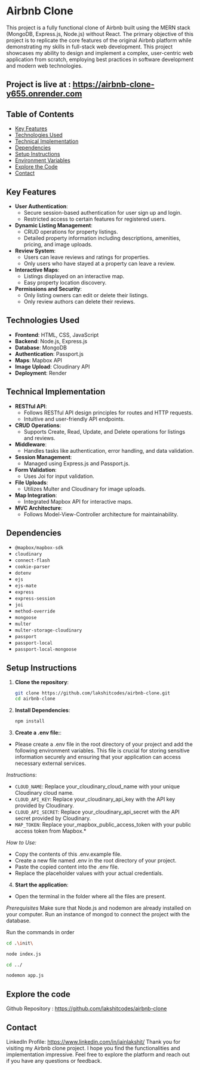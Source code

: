 # Airbnb Clone

This project is a fully functional clone of Airbnb built using the MERN stack (MongoDB, Express.js, Node.js) without React. The primary objective of this project is to replicate the core features of the original Airbnb platform while demonstrating my skills in full-stack web development. This project showcases my ability to design and implement a complex, user-centric web application from scratch, employing best practices in software development and modern web technologies.

## Project is live at : https://airbnb-clone-y655.onrender.com

## Table of Contents

- [Key Features](#key-features)
- [Technologies Used](#technologies-used)
- [Technical Implementation](#technical-implementation)
- [Dependencies](#dependencies)
- [Setup Instructions](#setup-instructions)
- [Environment Variables](#environment-variables)
- [Explore the Code](#explore-the-code)
- [Contact](#contact)

## Key Features

- **User Authentication**:
  - Secure session-based authentication for user sign up and login.
  - Restricted access to certain features for registered users.
- **Dynamic Listing Management**:
  - CRUD operations for property listings.
  - Detailed property information including descriptions, amenities, pricing, and image uploads.
- **Review System**:
  - Users can leave reviews and ratings for properties.
  - Only users who have stayed at a property can leave a review.
- **Interactive Maps**:
  - Listings displayed on an interactive map.
  - Easy property location discovery.
- **Permissions and Security**:
  - Only listing owners can edit or delete their listings.
  - Only review authors can delete their reviews.

## Technologies Used

- **Frontend**: HTML, CSS, JavaScript
- **Backend**: Node.js, Express.js
- **Database**: MongoDB
- **Authentication**: Passport.js
- **Maps**: Mapbox API
- **Image Upload**: Cloudinary API
- **Deployment**: Render

## Technical Implementation

- **RESTful API**:
  - Follows RESTful API design principles for routes and HTTP requests.
  - Intuitive and user-friendly API endpoints.
- **CRUD Operations**:
  - Supports Create, Read, Update, and Delete operations for listings and reviews.
- **Middleware**:
  - Handles tasks like authentication, error handling, and data validation.
- **Session Management**:
  - Managed using Express.js and Passport.js.
- **Form Validation**:
  - Uses Joi for input validation.
- **File Uploads**:
  - Utilizes Multer and Cloudinary for image uploads.
- **Map Integration**:
  - Integrated Mapbox API for interactive maps.
- **MVC Architecture**:
  - Follows Model-View-Controller architecture for maintainability.

## Dependencies

- `@mapbox/mapbox-sdk`
- `cloudinary`
- `connect-flash`
- `cookie-parser`
- `dotenv`
- `ejs`
- `ejs-mate`
- `express`
- `express-session`
- `joi`
- `method-override`
- `mongoose`
- `multer`
- `multer-storage-cloudinary`
- `passport`
- `passport-local`
- `passport-local-mongoose`

## Setup Instructions

1. **Clone the repository**:

   ```bash
   git clone https://github.com/lakshitcodes/airbnb-clone.git
   cd airbnb-clone
   ```

2. **Install Dependencies**:
   ```bash
   npm install
   ```
3. **Create a .env file:**:

- Please create a .env file in the root directory of your project and add the following environment variables. This file is crucial for storing sensitive information securely and ensuring that your application can access necessary external services.

_Instructions_:

- `CLOUD_NAME`: Replace your_cloudinary_cloud_name with your unique Cloudinary cloud name.
- `CLOUD_API_KEY`: Replace your_cloudinary_api_key with the API key provided by Cloudinary.
- `CLOUD_API_SECRET`: Replace your_cloudinary_api_secret with the API secret provided by Cloudinary.
- `MAP_TOKEN`: Replace your_mapbox_public_access_token with your public access token from Mapbox.\*

_How to Use:_

- Copy the contents of this .env.example file.
- Create a new file named .env in the root directory of your project.
- Paste the copied content into the .env file.
- Replace the placeholder values with your actual credentials.

4. **Start the application**:

- Open the terminal in the folder where all the files are present.

_Prerequisites_
Make sure that Node.js and nodemon are already installed on your computer.
Run an instance of mongod to connect the project with the database.

Run the commands in order

```bash
cd .\init\
```

```bash
node index.js
```

```bash
cd ../
```

```bash
nodemon app.js
```

## Explore the code

Github Repository : https://github.com/lakshitcodes/airbnb-clone

## Contact

LinkedIn Profile: https://www.linkedin.com/in/jainlakshit/
Thank you for visiting my Airbnb clone project. I hope you find the functionalities and implementation impressive. Feel free to explore the platform and reach out if you have any questions or feedback.

